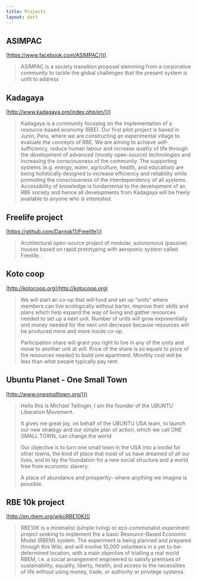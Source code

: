 ```yaml
---
title: Projects
layout: part
---
```

## ASIMPAC

[https://www.facebook.com/ASIMPAC/]()

> ASIMPAC is a society transition proposal stemming from a corporative community to tackle the global challenges that the present system is unfit to address

## Kadagaya

[http://www.kadagaya.org/index.php/en/]()

> Kadagaya is a community focusing on the implementation of a resource-based economy (RBE). Our first pilot project is based in Junin, Peru, where we are constructing an experimental village to evaluate the concepts of RBE. We are aiming to achieve self-sufficiency, reduce human labour and increase quality of life through the development of advanced (mostly open-source) technologies and increasing the consciousness of the community. The supporting systems (e.g. energy, water, agriculture, health, and education) are being holistically designed to increase efficiency and reliability while promoting the consciousness of the interdependency of all systems. Accessibility of knowledge is fundamental to the development of an RBE society and hence all developments from Kadagaya will be freely available to anyone who is interested.

## Freelife project

[https://github.com/Darnok11/Freelife]()

> Architectural open-source project of modular, autonomous (passive) houses based on rapid prototyping with aeroponic system called Freelife.

## Koto coop

[http://kotocoop.org](http://kotocoop.org)

> We will start an co-op that will fund and set up “units” where members can live ecologically without barter, improve their skills and plans which help expand the way of living and gather resources needed to set up a next unit. Number of units will grow exponentially and money needed for the next unit decrease because resources will be produced more and more inside co-op.
>
> Participation share will grant you right to live in any of the units and move to another unit at will. Price of the share is so equals to price of the resources needed to build one apartment. Monthly cost will be less than what people typically pay rent.

## Ubuntu Planet - One Small Town

[http://www.onesmalltown.org/]()

> Hello this is Michael Tellinger, I am the founder of the UBUNTU Liberation Movement.
>
> It gives me great joy, on behalf of the UBUNTU USA team, to launch our new strategy and our simple plan of action, which we call ONE SMALL TOWN, can change the world.
>
> Our objective is to turn one small town in the USA into a model for other towns, the kind of place that most of us have dreamed of all our lives, and to lay the foundation for a new social structure and a world free from economic slavery.
>
> A place of abundance and prosperity– where anything we imagine is possible.

## RBE 10k project

[http://en.rbem.org/wiki/RBE10K]()

> RBE10K is a minimalist (simple living) or eco-communalist experiment project seeking to implement the a basic Resource-Based Economic Model (RBEM) system. The experiment is being planned and prepared through this Wiki, and will involve 10,000 volunteers in a yet to-be-determined location, with a main objective of trialling a real world RBEM, i.e. a social arrangement engineered to satisfy premises of sustainability, equality, liberty, health, and access to the necessities of life without using money, trade, or authority or privilege systems.